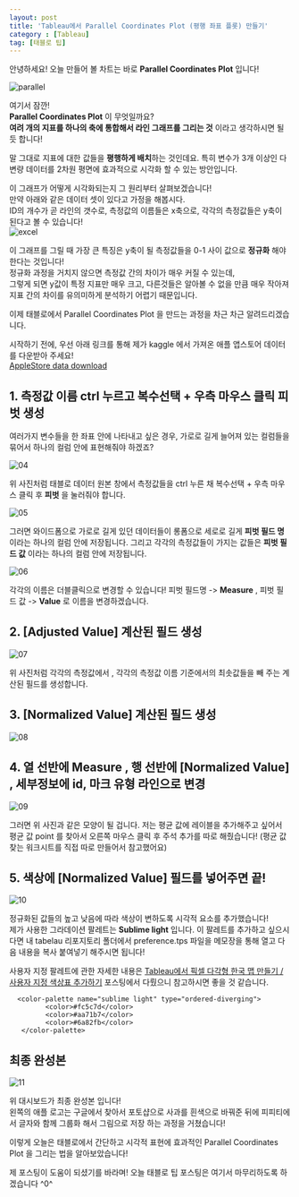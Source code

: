 ```yaml
---
layout: post
title: 'Tableau에서 Parallel Coordinates Plot (평행 좌표 플롯) 만들기'
category : [Tableau]
tag: [태블로 팁]
---
```


안녕하세요! 오늘 만들어 볼 차트는 바로 **Parallel Coordinates Plot** 입니다!     
    
![parallel](https://drive.google.com/uc?id=132XgkeVpQy3W8bfgIV2A3E8aNtz7f4Lt)

여기서 잠깐!      
**Parallel Coordinates Plot** 이 무엇일까요?       
**여려 개의 지표를 하나의 축에 통합해서 라인 그래프를 그리는 것** 이라고 생각하시면 될 듯 합니다!    
    
말 그대로 지표에 대한 값들을 **평행하게 배치**하는 것인데요. 특히 변수가 3개 이상인 다변량 데이터를 2차원 평면에 효과적으로 시각화 할 수 있는 방안입니다.             

이 그래프가 어떻게 시각화되는지 그 원리부터 살펴보겠습니다!    
만약 아래와 같은 데이터 셋이 있다고 가정을 해봅시다.      
ID의 개수가 곧 라인의 갯수로, 측정값의 이름들은 x축으로, 각각의 측정값들은 y축이 된다고 볼 수 있습니다!     
![excel](https://drive.google.com/uc?id=1E5Ir4wreRWPb7J8M5ibOP_k7-O3lcjN3)    

이 그래프를 그릴 때 가장 큰 특징은 y축이 될 측정값들을 0-1 사이 값으로 **정규화** 해야 한다는 것입니다!         
정규화 과정을 거치지 않으면 측정값 간의 차이가 매우 커질 수 있는데,               
그렇게 되면 y값이 특정 지표만 매우 크고, 다른것들은 알아볼 수 없을 만큼 매우 작아져 지표 간의 차이를 유의미하게 분석하기 어렵기 때문입니다.   

이제 태블로에서 Parallel Coordinates Plot 을 만드는 과정을 차근 차근 알려드리겠습니다.       

시작하기 전에, 우선 아래 링크를 통해 제가 kaggle 에서 가져온 애플 앱스토어 데이터를 다운받아 주세요!   
[AppleStore data download](https://drive.google.com/open?id=10b_eG6CftcM-iOvQxAk7yq4u1HAPAZ4U)    


## 1. 측정값 이름 ctrl 누르고 복수선택 + 우측 마우스 클릭 피벗 생성

여러가지 변수들을 한 좌표 안에 나타내고 싶은 경우, 가로로 길게 늘어져 있는 컬럼들을 묶어서 하나의 컬럼 안에 표현해줘야 하겠죠?  

![04](https://drive.google.com/uc?id=16z9U3eke-UINjnjvQCabjBn0TP4ncifF)
    
위 사진처럼 태블로 데이터 원본 창에서 측정값들을 ctrl 누른 채 복수선택 + 우측 마우스 클릭 후 **피벗** 을 눌러줘야 합니다.


![05](https://drive.google.com/uc?id=1uDuF-QnnZNVw9fEetFXBcefVqU9fV6AH)

그러면 와이드폼으로 가로로 길게 있던 데이터들이 롱폼으로 세로로 길게 **피벗 필드 명** 이라는 하나의 컬럼 안에 저장됩니다.
그리고 각각의 측정값들이 가지는 값들은 **피벗 필드 값** 이라는 하나의 컬럼 안에 저장됩니다.

![06](https://drive.google.com/uc?id=1Td9wqM81kt9l0DoBQcTwVim5AhB-Og1-)

각각의 이름은 더블클릭으로 변경할 수 있습니다! 피벗 필드명 -> **Measure** ,  피벗 필드 값 -> **Value** 로 이름을 변경하겠습니다.

## 2. [Adjusted Value] 계산된 필드 생성

![07](https://drive.google.com/uc?id=1EckykJyNi_rgD8KceWIxLRbdeV9SjVpF)

위 사진처럼 각각의 측정값에서 , 각각의 측정값 이름 기준에서의 최솟값들을 빼 주는 계산된 필드를 생성합니다.

## 3. [Normalized Value] 계산된 필드 생성

![08](https://drive.google.com/uc?id=1JUi091Uk6JQJmxUhYh0-LGTFwC6dTXHK)



## 4. 열 선반에 Measure , 행 선반에 [Normalized Value] , 세부정보에 id, 마크 유형 라인으로 변경

![09](https://drive.google.com/uc?id=1yol-rR3hxXMxP3WzxHwlrlnlfRwcn6bL)

그러면 위 사진과 같은 모양이 될 겁니다. 저는 평균 값에 레이블을 추가해주고 싶어서 평균 값 point 를 찾아서 오른쪽 마우스 클릭 후 주석 추가를 따로 해줬습니다! (평균 값 찾는 워크시트를 직접 따로 만들어서 참고했어요)


## 5. 색상에  [Normalized Value] 필드를 넣어주면 끝!

![10](https://drive.google.com/uc?id=11cenG3tG3jwaBZ0thaoUH043kDqpg_SJ)    

정규화된 값들의 높고 낮음에 따라 색상이 변하도록 시각적 요소를 추가했습니다!     
제가 사용한 그라데이션 팔레트는 **Sublime light** 입니다. 이 팔레트를 추가하고 싶으시다면 내 tabelau 리포지토리 폴더에서 preference.tps 파일을 메모장을 통해 열고 다음 내용을 복사 붙여넣기 해주시면 됩니다!    

사용자 지정 팔레트에 관한 자세한 내용은 [Tableau에서 픽셀 다각형 한국 맵 만들기 / 사용자 지정 색상표 추가하기](https://shanny924.github.io/tableau/2020/03/14/tableau-2/) 포스팅에서 다뤘으니 참고하시면 좋을 것 같습니다.          

```
  <color-palette name="sublime light" type="ordered-diverging">
         <color>#fc5c7d</color>
         <color>#aa71b7</color>
         <color>#6a82fb</color>
   </color-palette>

```
     
## 최종 완성본

![11](https://drive.google.com/uc?id=132XgkeVpQy3W8bfgIV2A3E8aNtz7f4Lt)    

위 대시보드가 최종 완성본 입니다!       
왼쪽의 애플 로고는 구글에서 찾아서 포토샵으로 사과를 흰색으로 바꿔준 뒤에 피피티에서 글자와 함께 그룹화 해서 그림으로 저장 하는 과정을 거쳤습니다!        

이렇게 오늘은 태블로에서 간단하고 시각적 표현에 효과적인 Parallel Coordinates Plot 을 그리는 법을 알아보았습니다!    

제 포스팅이 도움이 되셨기를 바라며! 오늘 태블로 팁 포스팅은 여기서 마무리하도록 하겠습니다 ^0^    










